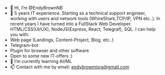 - 👋 Hi, I’m @EndyBrownNB
- 👀 
5 years IT experience. Starting as a technical support engineer, working with users and network tools (WhireShark,TCP/IP, VPN etc..).
In recent years I have turned into a FullStack Web Developer.
HTML/CSS(UI/UX), NodeJS(Express, React, Telegraf), SQL.
I can help you with:
- Web page (Landings, Content-Project, Blog, etc..)
- Telegram-bot
- Plugin for browser and other software
- Open to some new IT-offers :)
- 🌱 I’m currently learning AI/ML
- 📫 Contact with me by email: endybrowmisra@gmail.com

<!---
EndyBrownNB/EndyBrownNB is a ✨ special ✨ repository because its `README.md` (this file) appears on your GitHub profile.
You can click the Preview link to take a look at your changes.
--->
